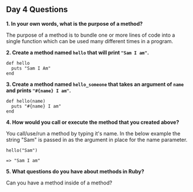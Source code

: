 ## Day 4 Questions

**1. In your own words, what is the purpose of a method?**

The purpose of a method is to bundle one or more lines of code into a single function which can be used many different times in a program. 

**2. Create a method named `hello` that will print `"Sam I am"`.**
````
def hello
  puts "Sam I Am"
end
````

**3. Create a method named `hello_someone` that takes an argument of `name` and prints `"#{name} I am"`.**
````
def hello(name)
  puts "#{name} I am"
end
````

**4. How would you call or execute the method that you created above?**

You call/use/run a method by typing it's name. In the below example the string "Sam" is passed in as the argument in place for the name parameter.

````
hello("Sam")

=> "Sam I am"
````

**5. What questions do you have about methods in Ruby?**

Can you have a method inside of a method?
